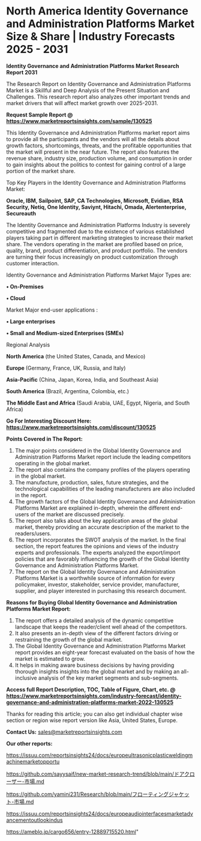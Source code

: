 # North America Identity Governance and Administration Platforms Market Size & Share | Industry Forecasts 2025 - 2031

<strong>Identity Governance and Administration Platforms Market Research Report 2031</strong>

The Research Report on Identity Governance and Administration Platforms Market is a Skillful and Deep Analysis of the Present Situation and Challenges. This research report also analyzes other important trends and market drivers that will affect market growth over 2025-2031.

<strong>Request Sample Report @ <a href=https://www.marketreportsinsights.com/sample/130525>https://www.marketreportsinsights.com/sample/130525</a></strong>

This Identity Governance and Administration Platforms market report aims to provide all the participants and the vendors will all the details about growth factors, shortcomings, threats, and the profitable opportunities that the market will present in the near future. The report also features the revenue share, industry size, production volume, and consumption in order to gain insights about the politics to contest for gaining control of a large portion of the market share.

Top Key Players in the Identity Governance and Administration Platforms Market:

<strong>Oracle, IBM, Sailpoint, SAP, CA Technologies, Microsoft, Evidian, RSA Security, Netiq, One Identity, Saviynt, Hitachi, Omada, Alertenterprise, Secureauth</strong>

The Identity Governance and Administration Platforms Industry is severely competitive and fragmented due to the existence of various established players taking part in different marketing strategies to increase their market share. The vendors operating in the market are profiled based on price, quality, brand, product differentiation, and product portfolio. The vendors are turning their focus increasingly on product customization through customer interaction.

Identity Governance and Administration Platforms Market Major Types are:

<strong>• On-Premises

• Cloud</strong>

Market Major end-user applications :

<strong>• Large enterprises

• Small and Medium-sized Enterprises (SMEs)</strong>

Regional Analysis

</u><strong><b>North America</b></strong> (the United States, Canada, and Mexico)

<strong><b>Europe </b></strong>(Germany, France, UK, Russia, and Italy)

<strong><b>Asia-Pacific</b></strong> (China, Japan, Korea, India, and Southeast Asia)

<strong><b>South America</b></strong> (Brazil, Argentina, Colombia, etc.)

<strong><b>The Middle East and Africa</b></strong> (Saudi Arabia, UAE, Egypt, Nigeria, and South Africa)

<strong>Go For Interesting Discount Here: <a href=https://www.marketreportsinsights.com/discount/130525>https://www.marketreportsinsights.com/discount/130525</a></strong>

<strong>Points Covered in The Report:</strong>
<ol>
  <li>The major points considered in the Global Identity Governance and Administration Platforms Market report include the leading competitors operating in the global market.</li>
  <li>The report also contains the company profiles of the players operating in the global market.</li>
  <li>The manufacture, production, sales, future strategies, and the technological capabilities of the leading manufacturers are also included in the report.</li>
  <li>The growth factors of the Global Identity Governance and Administration Platforms Market are explained in-depth, wherein the different end-users of the market are discussed precisely.</li>
  <li>The report also talks about the key application areas of the global market, thereby providing an accurate description of the market to the readers/users.</li>
  <li>The report incorporates the SWOT analysis of the market. In the final section, the report features the opinions and views of the industry experts and professionals. The experts analyzed the export/import policies that are favorably influencing the growth of the Global Identity Governance and Administration Platforms Market.</li>
  <li>The report on the Global Identity Governance and Administration Platforms Market is a worthwhile source of information for every policymaker, investor, stakeholder, service provider, manufacturer, supplier, and player interested in purchasing this research document.</li>
</ol>
<strong>Reasons for Buying Global Identity Governance and Administration Platforms Market Report:</strong>

<ol>
  <li>The report offers a detailed analysis of the dynamic competitive landscape that keeps the reader/client well ahead of the competitors.</li>
  <li>It also presents an in-depth view of the different factors driving or restraining the growth of the global market.</li>
  <li>The Global Identity Governance and Administration Platforms Market report provides an eight-year forecast evaluated on the basis of how the market is estimated to grow.</li>
  <li>It helps in making aware business decisions by having providing thorough insights insights into the global market and by making an all-inclusive analysis of the key market segments and sub-segments.</li>
</ol>
<strong>Access full Report Description, TOC, Table of Figure, Chart, etc. @ <a href=https://www.marketreportsinsights.com/industry-forecast/identity-governance-and-administration-platforms-market-2022-130525>https://www.marketreportsinsights.com/industry-forecast/identity-governance-and-administration-platforms-market-2022-130525</a></strong>


Thanks for reading this article; you can also get individual chapter wise section or region wise report version like Asia, United States, Europe.

<strong>Contact Us:</strong>
sales@marketreportsinsights.com

<strong>Our other reports:</strong>

<a href=https://issuu.com/reportsinsights24/docs/europeultrasonicplasticweldingmachinemarketopportu>https://issuu.com/reportsinsights24/docs/europeultrasonicplasticweldingmachinemarketopportu</a>

<a href=https://github.com/sayysaif/new-market-research-trend/blob/main/ドアクローザー-市場.md>https://github.com/sayysaif/new-market-research-trend/blob/main/ドアクローザー-市場.md</a>

<a href=https://github.com/yamini231/Research/blob/main/フローティングジャケット-市場.md>https://github.com/yamini231/Research/blob/main/フローティングジャケット-市場.md</a>

<a href=https://issuu.com/reportsinsights24/docs/europeaudiointerfacesmarketadvancementoutlookindus>https://issuu.com/reportsinsights24/docs/europeaudiointerfacesmarketadvancementoutlookindus</a>

<a href=https://ameblo.jp/cargo656/entry-12889715520.html>https://ameblo.jp/cargo656/entry-12889715520.html</a>"
